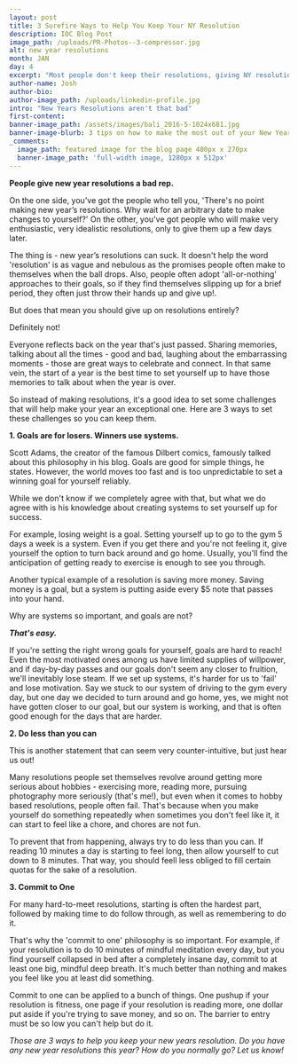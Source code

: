 ```yaml
---
layout: post
title: 3 Surefire Ways to Help You Keep Your NY Resolution
description: IOC Blog Post
image_path: /uploads/PR-Photos--3-compressor.jpg
alt: new year resolutions
month: JAN
day: 4
excerpt: "Most people don't keep their resolutions, giving NY resolutions a bad rep. But how do the very best set and keep theirs? Find out"
author-name: Josh
author-bio:
author-image_path: /uploads/linkedin-profile.jpg
intro: "New Years Resolutions aren't that bad"
first-content:
banner-image_path: /assets/images/bali_2016-5-1024x681.jpg
banner-image-blurb: 3 tips on how to make the most out of your New Years Resolutions
_comments:
  image_path: featured image for the blog page 400px x 270px
  banner-image_path: 'full-width image, 1280px x 512px'
---
```



**People give new year resolutions a bad rep.**

On the one side, you've got the people who tell you, 'There's no point making new year’s resolutions. Why wait for an arbitrary date to make changes to yourself?' On the other, you've got people who will make very enthusiastic, very idealistic resolutions, only to give them up a few days later.

The thing is - new year’s resolutions can suck. It doesn't help the word 'resolution' is as vague and nebulous as the promises people often make to themselves when the ball drops. Also, people often adopt 'all-or-nothing' approaches to their goals, so if they find themselves slipping up for a brief period, they often just throw their hands up and give up!.

But does that mean you should give up on resolutions entirely?

Definitely not!

Everyone reflects back on the year that's just passed. Sharing memories, talking about all the times - good and bad, laughing about the embarrassing moments - those are great ways to celebrate and connect. In that same vein, the start of a year is the best time to set yourself up to have those memories to talk about when the year is over.

So instead of making resolutions, it's a good idea to set some challenges that will help make your year an exceptional one. Here are 3 ways to set these challenges so you can keep them.

**1. Goals are for losers. Winners use systems.**

Scott Adams, the creator of the famous Dilbert comics, famously talked about this philosophy in his blog. Goals are good for simple things, he states. However, the world moves too fast and is too unpredictable to set a winning goal for yourself reliably.

While we don't know if we completely agree with that, but what we do agree with is his knowledge about creating systems to set yourself up for success.

For example, losing weight is a goal. Setting yourself up to go to the gym 5 days a week is a system. Even if you get there and you're not feeling it, give yourself the option to turn back around and go home. Usually, you'll find the anticipation of getting ready to exercise is enough to see you through.

Another typical example of a resolution is saving more money. Saving money is a goal, but a system is putting aside every $5 note that passes into your hand.

Why are systems so important, and goals are not?

***That's easy.***

If you're setting the right wrong goals for yourself, goals are hard to reach! Even the most motivated ones among us have limited supplies of willpower, and if day-by-day passes and our goals don't seem any closer to fruition, we'll inevitably lose steam. If we set up systems, it's harder for us to 'fail' and lose motivation. Say we stuck to our system of driving to the gym every day, but one day we decided to turn around and go home, yes, we might not have gotten closer to our goal, but our system is working, and that is often good enough for the days that are harder.

**2. Do less than you can**

This is another statement that can seem very counter-intuitive, but just hear us out!

Many resolutions people set themselves revolve around getting more serious about hobbies - exercising more, reading more, pursuing photography more seriously (that's me!), but even when it comes to hobby based resolutions, people often fail. That's because when you make yourself do something repeatedly when sometimes you don't feel like it, it can start to feel like a chore, and chores are not fun.

To prevent that from happening, always try to do less than you can. If reading 10 minutes a day is starting to feel long, then allow yourself to cut down to 8 minutes. That way, you should feell less obliged to fill certain quotas for the sake of a resolution.

**3. Commit to One**

For many hard-to-meet resolutions, starting is often the hardest part, followed by making time to do follow through, as well as remembering to do it.

That's why the 'commit to one' philosophy is so important. For example, if your resolution is to do 10 minutes of mindful meditation every day, but you find yourself collapsed in bed after a completely insane day, commit to at least one big, mindful deep breath. It's much better than nothing and makes you feel like you at least did something.

Commit to one can be applied to a bunch of things. One pushup if your resolution is fitness, one page if your resolution is reading more, one dollar put aside if you're trying to save money, and so on. The barrier to entry must be so low you can't help but do it.

*Those are 3 ways to help you keep your new years resolution. Do you have any new year resolutions this year? How do you normally go? Let us know!*
